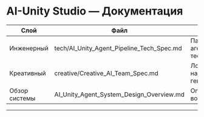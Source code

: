 # AI-Unity Studio — Документация

| Слой            | Файл                                                                              | Кратко |
|-----------------|-----------------------------------------------------------------------------------|--------|
| Инженерный      | tech/AI_Unity_Agent_Pipeline_Tech_Spec.md                                         | Пайплайн агентов, тесты, CI |
| Креативный      | creative/Creative_AI_Team_Spec.md                                                 | Лор, нарратив, гейм-дизайн |
| Обзор системы   | AI_Unity_Agent_System_Design_Overview.md                                          | One-pager возможностей |

---
